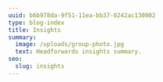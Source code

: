 ```yaml
---
uuid: b6b978da-9f51-11ea-bb37-0242ac130002
type: blog-index
title: Insights
summary:
  image: /uploads/group-photo.jpg
  text: Headforwards insights summary.
seo:
  slug: insights
---
```

